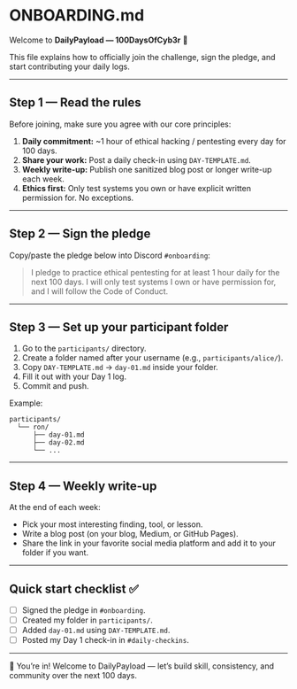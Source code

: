 # ONBOARDING.md

Welcome to **DailyPayload — 100DaysOfCyb3r** 🎯

This file explains how to officially join the challenge, sign the pledge, and start contributing your daily logs.

---

## Step 1 — Read the rules

Before joining, make sure you agree with our core principles:

1. **Daily commitment:** \~1 hour of ethical hacking / pentesting every day for 100 days.
2. **Share your work:** Post a daily check-in using `DAY-TEMPLATE.md`.
3. **Weekly write-up:** Publish one sanitized blog post or longer write-up each week.
4. **Ethics first:** Only test systems you own or have explicit written permission for. No exceptions.

---

## Step 2 — Sign the pledge

Copy/paste the pledge below into Discord `#onboarding`:

> I pledge to practice ethical pentesting for at least 1 hour daily for the next 100 days. I will only test systems I own or have permission for, and I will follow the Code of Conduct.

---

## Step 3 — Set up your participant folder

1. Go to the `participants/` directory.
2. Create a folder named after your username (e.g., `participants/alice/`).
3. Copy `DAY-TEMPLATE.md` → `day-01.md` inside your folder.
4. Fill it out with your Day 1 log.
5. Commit and push.

Example:

```
participants/
  └── ron/
      ├── day-01.md
      ├── day-02.md
      └── ...
```
---

## Step 4 — Weekly write-up

At the end of each week:

* Pick your most interesting finding, tool, or lesson.
* Write a blog post (on your blog, Medium, or GitHub Pages).
* Share the link in your favorite social media platform and add it to your folder if you want.

---

## Quick start checklist ✅

* [ ] Signed the pledge in `#onboarding`.
* [ ] Created my folder in `participants/`.
* [ ] Added `day-01.md` using `DAY-TEMPLATE.md`.
* [ ] Posted my Day 1 check-in in `#daily-checkins`.

---

🚀 You’re in! Welcome to DailyPayload — let’s build skill, consistency, and community over the next 100 days.
